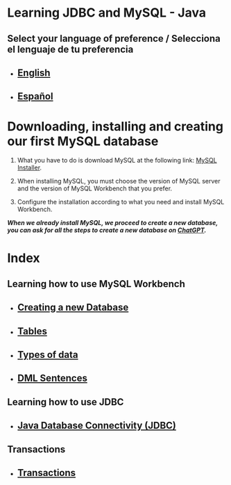 # Learning JDBC and MySQL - Java

## Select your language of preference / Selecciona el lenguaje de tu preferencia

- ## [English](https://github.com/Jbarseg/Learning-Java-JDBC-and-MySQL/blob/master/index/english/README.en.md)

- ## [Español](https://github.com/Jbarseg/Learning-Java-JDBC-and-MySQL/blob/master/index/español/README.es.md)

# Downloading, installing and creating our first MySQL database

1. What you have to do is download MySQL at the following link: [MySQL Installer](https://dev.mysql.com/downloads/windows/installer/8.0.html).

2. When installing MySQL, you must choose the version of MySQL server and the version of MySQL Workbench that you prefer.

3. Configure the installation according to what you need and install MySQL Workbench.

**_When we already install MySQL, we proceed to create a new database, you can ask for all the steps to create a new database on [ChatGPT](https://chat.openai.com/chat)._**

# Index

## Learning how to use MySQL Workbench

- ## [Creating a new Database](https://github.com/Jbarseg/Learning-Java-JDBC-and-MySQL/blob/master/index/english/README-CREATING-A-NEW-DATABASE.en.md)

- ## [Tables](https://github.com/Jbarseg/Learning-Java-JDBC-and-MySQL/blob/master/index/english/README-TABLES.en.md)

- ## [Types of data](https://github.com/Jbarseg/Learning-Java-JDBC-and-MySQL/blob/master/index/english/README-TYPES-OF-DATA.en.md)

- ## [DML Sentences](https://github.com/Jbarseg/Learning-Java-JDBC-and-MySQL/blob/master/index/english/README-DML-SENTENCES.en.md)

## Learning how to use JDBC

- ## [Java Database Connectivity (JDBC)](https://github.com/Jbarseg/Learning-Java-JDBC-and-MySQL/blob/master/index/english/README-JDBC.en.md)

## Transactions

- ## [Transactions](https://github.com/Jbarseg/Learning-Java-JDBC-and-MySQL/blob/master/index/english/README-TRANSACTIONS.en.md)